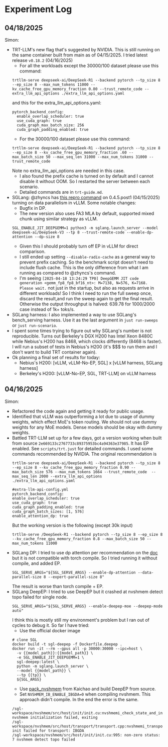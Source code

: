 # Experiment Log

## 04/18/2025
Simon:
* TRT-LLM's new flag that's suggested by NVIDIA. This is still running on the same container built from main as of 04/15/2025. I tried latest release `v0.18.2` (04/16/2025)
    * For all the workloads except the 30000/100 dataset please use this command:
    ```
    trtllm-serve deepseek-ai/DeepSeek-R1 --backend pytorch --tp_size 8 --ep_size 8 --max_num_tokens 11000 --kv_cache_free_gpu_memory_fraction 0.80 --trust_remote_code --extra_llm_api_options ./extra_llm_api_options.yaml
    ```
    and this for the extra_llm_api_options.yaml:
    ```
    pytorch_backend_config:
      enable_overlap_scheduler: true
      use_cuda_graph: true
      cuda_graph_max_batch_size: 256
      cuda_graph_padding_enabled: true
    ```
    * For the 30000/100 dataset please use this command:
    ```
    trtllm-serve deepseek-ai/DeepSeek-R1 --backend pytorch --tp_size 8 --ep_size 8 --kv_cache_free_gpu_memory_fraction .60 --max_batch_size 50 --max_seq_len 31000 --max_num_tokens 31000 --trust_remote_code
    ```
    Note no extra_llm_api_options are needed in this case.
    * I also found the prefix cache is turned on by default and I cannot disable it without OOM. So I restarted the server between each scenario.
    * Detailed commands are in `trt-guide.md`.
* SGLang: @zhyncs has [this repro command](https://github.com/sgl-project/sglang/issues/5514) on 0.4.5.post1 (04/15/2025) turning on data parallelism in vLLM. Some notable changes:
    * Bugfix in DP.
    * The new version also uses FA3 MLA by default, supported mixed chunk using similar strategy as vLLM.
    ```
    SGL_ENABLE_JIT_DEEPGEMM=1 python3 -m sglang.launch_server --model deepseek-ai/DeepSeek-V3 --tp 8 --trust-remote-code --enable-dp-attention --dp-size 8
    ```
    * Given this I should probably turn off EP in vLLM for direct comparison.
    * I still ended up setting `--disable-radix-cache` as a general way to prevent prefix caching. So the benchmark script doesn't need to include flush cache. This is the only difference from what I am running as compared to @zhyncs's command.
    * I'm seeing `[2025-04-18 13:24:29 TP0] DeepGEMM JIT code generation <gemm_fp8_fp8_bf16_nt>: M=7138, N=576, K=7168. Please wait.` not just in the startup, but also as requests arrive in different workloads! So I think I need to run the full sweep once, discard the result,and run the sweep again to get the final result. Otherwise the output throughput is halved: 639.78 for 1000/2000 case instead of 1k+ toks/s.
* SGLang harness: I also implemented a way to use SGLang's bench_serving harness. Use it as the last argument in `just run-sweeps` or `just run-scenario`.
* I spent some times trying to figure out why SGLang's number is not reproducible. Turns out Berkeley's DGX H200 has Intel Xeon 8480C while Nebius's H200 has 8468, which clocks differently (8468 is faster). I will run a subset of tests in Nebius's H200 (it's $$$ to run them and I don't want to build TRT container again).
* Ok planning a final set of results for today:
  * Nebius's H200: [vLLM, vLLM-No-EP, SGL] x [vLLM harness, SGLang harness]
  * Berkeley's H200: [vLLM-No-EP, SGL, TRT-LLM] on vLLM harness

## 04/16/2025
Simon:
* Refactored the code again and getting it ready for public usage.
* Identified that vLLM was outperforming a lot due to usage of dummy weights, which effect MoE's token routing.
  We should not use dummy weights for any MoE models. Dense models should be okay with dummy weights.
* Battled TRT-LLM set up for a few days, got a version working when built from source `2e669133c2767733c89375953bc4a94363e37985`.
  It has EP enabled. See `scripts/trt.just` for detailed commands.
  I used some commands recommended by NVIDIA. The original recommendation is
  ```
  trtllm-serve deepseek-ai/DeepSeek-R1 --backend pytorch --tp_size 8 --ep_size 8 --kv_cache_free_gpu_memory_fraction 0.90 --max_batch_size 576 --max_num_tokens 1664 --trust_remote_code  --max_seq_len 2000 --extra_llm_api_options ./extra_llm_api_options.yaml

  #extra-llm-api-config.yml
  pytorch_backend_config:
  enable_overlap_scheduler: true
  use_cuda_graph: true
  cuda_graph_padding_enabled: true
  cuda_graph_batch_sizes: [1, 576]
  enable_attention_dp: true
  ```
  But the working version is the following (except 30k input)
  ```
  trtllm-serve /DeepSeek-R1 --backend pytorch --tp_size 8 --ep_size 8 --kv_cache_free_gpu_memory_fraction 0.8 --max_batch_size 50 --max_num_tokens 11000
  ```
* SGLang DP: I tried to use dp attention per recommendation on the [doc](https://github.com/sgl-project/sglang/tree/main/benchmark/deepseek_v3) but it is not compatible with torch compile.
  So I tried running it without compile, and added EP.
  ```
  SGL_SERVE_ARGS="${SGL_SERVE_ARGS} --enable-dp-attention --data-parallel-size 8 --expert-parallel-size 8"
  ```
  The result is worse than torch compile + EP.
* SGLang DeepEP: I tried to use DeepEP but it crashed at nvshmem detect topo failed for single node.
  ```
  SGL_SERVE_ARGS="${SGL_SERVE_ARGS} --enable-deepep-moe --deepep-mode auto"
  ```
  I think this is mostly still my environment's problem but I ran out of cycles to debug it. So far I have tried:
  * Use the official docker image
  ```
  # clone SGL
  docker build -t sgl-deepep -f Dockerfile.deepep .
  docker run -it --rm --gpus all -p 30000:30000 --ipc=host \
    -v {{model_path}}:{{model_path}} \
    -e SGL_ENABLE_JIT_DEEPGEMM=1 \
    sgl-deepep:latest \
    python -m sglang.launch_server \
    --model {{model_path}} \
    --tp {{tp}} \
    ${SGL_ARGS}
  ```
  * Use [pack_nvshmem](https://github.com/youkaichao/pack_nvshmem) from Kaichao and build DeepEP from source.
  * Set `NVSHMEM_IB_ENABLE_IBGDA=0` when compiling nvshmem. This approach didn't compile.
  In the end the error is the same.
  ```
  /sgl-workspace/nvshmem/src/host/init/init.cu:nvshmemi_check_state_and_init:1080: nvshmem initialization failed, exiting
  /sgl-workspace/nvshmem/src/host/transport/transport.cpp:nvshmemi_transport_init:275: init failed for transport: IBGDA
  /sgl-workspace/nvshmem/src/host/init/init.cu:995: non-zero status: 7 nvshmem detect topo failed
  ```



